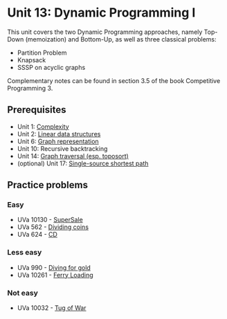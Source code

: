 # Unit 13: Dynamic Programming I
This unit covers the two Dynamic Programming approaches, namely Top-Down (memoization) and Bottom-Up, as well as three classical problems:

- Partition Problem
- Knapsack
- SSSP on acyclic graphs

Complementary notes can be found in section 3.5 of the book Competitive Programming 3.

## Prerequisites

- Unit 1: [Complexity](https://github.com/be-oi/beoi-training/tree/master/units/01-complexity)
- Unit 2: [Linear data structures](https://github.com/be-oi/beoi-training/tree/master/units/02-linear-struct)
- Unit 6: [Graph representation](https://github.com/be-oi/beoi-training/tree/master/units/06-graph-basics)
- Unit 10: Recursive backtracking
- Unit 14: [Graph traversal (esp. toposort)](https://github.com/be-oi/beoi-training/tree/master/units/14-traversal)
- (optional) Unit 17: [Single-source shortest path](https://github.com/be-oi/beoi-training/tree/master/units/17-single-source-shortest-path)

## Practice problems

### Easy

- UVa 10130 - [SuperSale](https://uva.onlinejudge.org/external/101/10130.pdf)
- UVa 562 - [Dividing coins](https://uva.onlinejudge.org/external/5/562.pdf)
- UVa 624 - [CD](https://uva.onlinejudge.org/external/6/624.pdf)

### Less easy

- UVa 990 - [Diving for gold](https://uva.onlinejudge.org/external/9/990.pdf)
- UVa 10261 - [Ferry Loading](https://uva.onlinejudge.org/external/102/10261.pdf)

### Not easy

- UVa 10032 - [Tug of War](https://uva.onlinejudge.org/external/100/10032.pdf)

